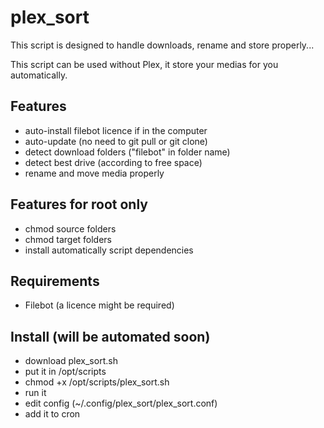 # plex_sort

This script is designed to handle downloads, rename and store properly...

This script can be used without Plex, it store your medias for you automatically.

## Features
- auto-install filebot licence if in the computer
- auto-update (no need to git pull or git clone)
- detect download folders ("filebot" in folder name)
- detect best drive (according to free space)
- rename and move media properly

## Features for root only
- chmod source folders
- chmod target folders
- install automatically script dependencies

## Requirements
- Filebot (a licence might be required)

## Install (will be automated soon)
- download plex_sort.sh
- put it in /opt/scripts
- chmod +x /opt/scripts/plex_sort.sh
- run it
- edit config (~/.config/plex_sort/plex_sort.conf)
- add it to cron
